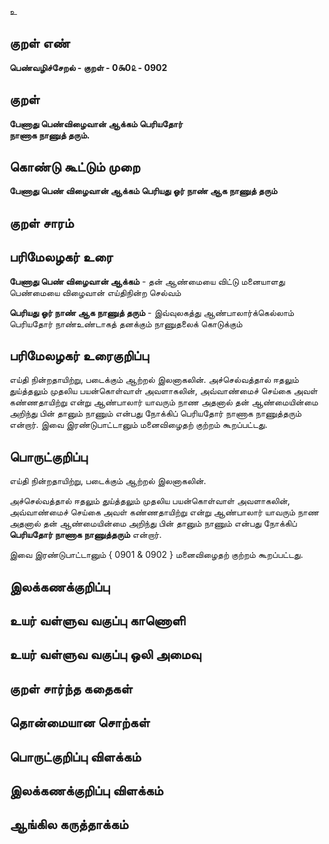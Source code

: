 உ

## குறள் எண் 

**பெண்வழிச்சேறல் - குறள் - 0௯0௨ - 0902**

## குறள் 

**பேணாது பெண்விழைவான் ஆக்கம் பெரியதோர்  
நாணாக நாணுத் தரும்.**

## கொண்டு கூட்டும் முறை

**பேணாது பெண் விழைவான் ஆக்கம் பெரியது ஓர் நாண் ஆக நாணுத் தரும்** 

## குறள் சாரம் 


## பரிமேலழகர் உரை

**பேணாது பெண் விழைவான் ஆக்கம்** - தன் ஆண்மையை விட்டு மனையாளது பெண்மையை விழைவான் எய்திநின்ற செல்வம் 

**பெரியது ஓர் நாண் ஆக நாணுத் தரும்** - இவ்வுலகத்து ஆண்பாலார்க்கெல்லாம் பெரியதோர் நாண்உண்டாகத் தனக்கும் நாணுதலைக் கொடுக்கும் 

## பரிமேலழகர் உரைகுறிப்பு   

எய்தி நின்றதாயிற்று, படைக்கும் ஆற்றல் இலனாகலின். அச்செல்வத்தால் ஈதலும் துய்த்தலும் முதலிய பயன்கொள்வாள் அவளாகலின், அவ்வாண்மைச் செய்கை அவள் கண்ணதாயிற்று என்று ஆண்பாலார் யாவரும் நாண அதனால் தன் ஆண்மையின்மை அறிந்து பின் தானும் நாணும் என்பது நோக்கிப் பெரியதோர் நாணாக நாணுத்தரும் என்றார். இவை இரண்டுபாட்டானும் மனைவிழைதற் குற்றம் கூறப்பட்டது.

## பொருட்குறிப்பு 

எய்தி நின்றதாயிற்று, படைக்கும் ஆற்றல் இலனாகலின். 

அச்செல்வத்தால் ஈதலும் துய்த்தலும் முதலிய பயன்கொள்வாள் அவளாகலின்,   
அவ்வாண்மைச் செய்கை அவள் கண்ணதாயிற்று என்று ஆண்பாலார் யாவரும் நாண   
அதனால் தன் ஆண்மையின்மை அறிந்து பின் தானும் நாணும் என்பது நோக்கிப்   
**பெரியதோர் நாணாக நாணுத்தரும்** என்றார்.

இவை இரண்டுபாட்டானும் { 0901 & 0902 } மனைவிழைதற் குற்றம் கூறப்பட்டது.

## இலக்கணக்குறிப்பு  


## உயர் வள்ளுவ வகுப்பு காணொளி


## உயர் வள்ளுவ வகுப்பு ஒலி அமைவு 

 
## குறள் சார்ந்த கதைகள் 


## தொன்மையான சொற்கள்


## பொருட்குறிப்பு விளக்கம்


## இலக்கணக்குறிப்பு விளக்கம்


## ஆங்கில கருத்தாக்கம் 


